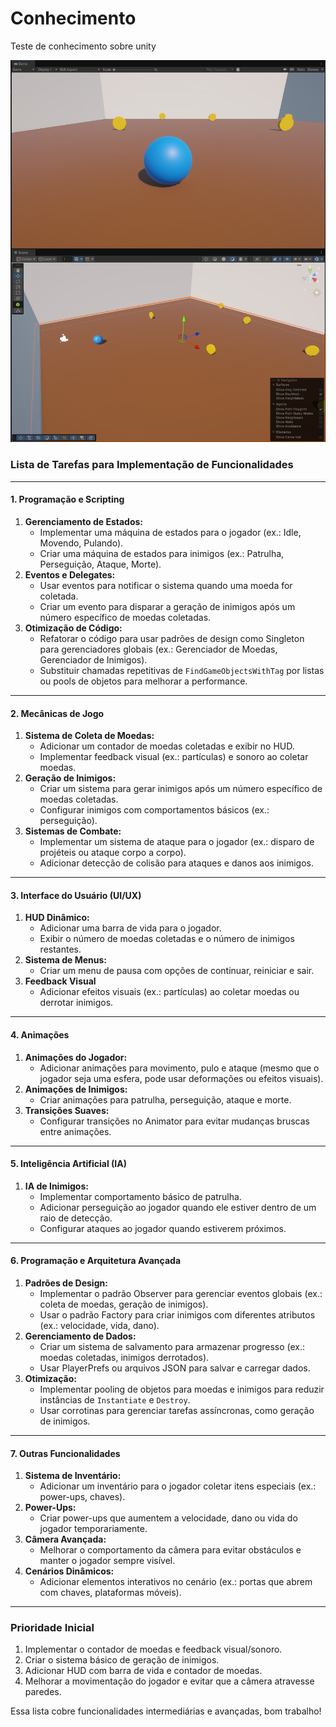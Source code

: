 # Conhecimento
Teste de conhecimento sobre unity

![Imagem do projeto](/tela.jpeg)

### **Lista de Tarefas para Implementação de Funcionalidades**

---

#### **1. Programação e Scripting**
1. **Gerenciamento de Estados:**
   - Implementar uma máquina de estados para o jogador (ex.: Idle, Movendo, Pulando).
   - Criar uma máquina de estados para inimigos (ex.: Patrulha, Perseguição, Ataque, Morte).
2. **Eventos e Delegates:**
   - Usar eventos para notificar o sistema quando uma moeda for coletada.
   - Criar um evento para disparar a geração de inimigos após um número específico de moedas coletadas.
3. **Otimização de Código:**
   - Refatorar o código para usar padrões de design como Singleton para gerenciadores globais (ex.: Gerenciador de Moedas, Gerenciador de Inimigos).
   - Substituir chamadas repetitivas de `FindGameObjectsWithTag` por listas ou pools de objetos para melhorar a performance.

---

#### **2. Mecânicas de Jogo**
1. **Sistema de Coleta de Moedas:**
   - Adicionar um contador de moedas coletadas e exibir no HUD.
   - Implementar feedback visual (ex.: partículas) e sonoro ao coletar moedas.
2. **Geração de Inimigos:**
   - Criar um sistema para gerar inimigos após um número específico de moedas coletadas.
   - Configurar inimigos com comportamentos básicos (ex.: perseguição).
3. **Sistemas de Combate:**
   - Implementar um sistema de ataque para o jogador (ex.: disparo de projéteis ou ataque corpo a corpo).
   - Adicionar detecção de colisão para ataques e danos aos inimigos.


---

#### **3. Interface do Usuário (UI/UX)**
1. **HUD Dinâmico:**
   - Adicionar uma barra de vida para o jogador.
   - Exibir o número de moedas coletadas e o número de inimigos restantes.
2. **Sistema de Menus:**
   - Criar um menu de pausa com opções de continuar, reiniciar e sair.
3. **Feedback Visual**
   - Adicionar efeitos visuais (ex.: partículas) ao coletar moedas ou derrotar inimigos.

---

#### **4. Animações**
1. **Animações do Jogador:**
   - Adicionar animações para movimento, pulo e ataque (mesmo que o jogador seja uma esfera, pode usar deformações ou efeitos visuais).
2. **Animações de Inimigos:**
   - Criar animações para patrulha, perseguição, ataque e morte.
3. **Transições Suaves:**
   - Configurar transições no Animator para evitar mudanças bruscas entre animações.

---

#### **5. Inteligência Artificial (IA)**
1. **IA de Inimigos:**
   - Implementar comportamento básico de patrulha.
   - Adicionar perseguição ao jogador quando ele estiver dentro de um raio de detecção.
   - Configurar ataques ao jogador quando estiverem próximos.


---

#### **6. Programação e Arquitetura Avançada**
1. **Padrões de Design:**
   - Implementar o padrão Observer para gerenciar eventos globais (ex.: coleta de moedas, geração de inimigos).
   - Usar o padrão Factory para criar inimigos com diferentes atributos (ex.: velocidade, vida, dano).
2. **Gerenciamento de Dados:**
   - Criar um sistema de salvamento para armazenar progresso (ex.: moedas coletadas, inimigos derrotados).
   - Usar PlayerPrefs ou arquivos JSON para salvar e carregar dados.
3. **Otimização:**
   - Implementar pooling de objetos para moedas e inimigos para reduzir instâncias de `Instantiate` e `Destroy`.
   - Usar corrotinas para gerenciar tarefas assíncronas, como geração de inimigos.

---

#### **7. Outras Funcionalidades**
1. **Sistema de Inventário:**
   - Adicionar um inventário para o jogador coletar itens especiais (ex.: power-ups, chaves).
2. **Power-Ups:**
   - Criar power-ups que aumentem a velocidade, dano ou vida do jogador temporariamente.
3. **Câmera Avançada:**
   - Melhorar o comportamento da câmera para evitar obstáculos e manter o jogador sempre visível.
4. **Cenários Dinâmicos:**
   - Adicionar elementos interativos no cenário (ex.: portas que abrem com chaves, plataformas móveis).

---

### **Prioridade Inicial**
1. Implementar o contador de moedas e feedback visual/sonoro.
2. Criar o sistema básico de geração de inimigos.
3. Adicionar HUD com barra de vida e contador de moedas.
4. Melhorar a movimentação do jogador e evitar que a câmera atravesse paredes.

Essa lista cobre funcionalidades intermediárias e avançadas, bom trabalho!
